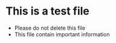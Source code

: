 # This is a test file
- Please do not delete this file
- This file contain important information



